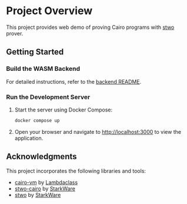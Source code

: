 # Project Overview

This project provides web demo of proving Cairo programs with [stwo](https://github.com/starkware-libs/stwo) prover.

## Getting Started

### Build the WASM Backend

For detailed instructions, refer to the [backend README](./backend/README.md).

### Run the Development Server

1. Start the server using Docker Compose:
   ```bash
   docker compose up
   ```

2. Open your browser and navigate to [http://localhost:3000](http://localhost:3000) to view the application.

## Acknowledgments

This project incorporates the following libraries and tools:

- [cairo-vm](https://github.com/lambdaclass/cairo-vm) by [Lambdaclass](https://github.com/lambdaclass)
- [stwo-cairo](https://github.com/starkware-libs/stwo-cairo) by [StarkWare](https://github.com/starkware-libs)
- [stwo](https://github.com/starkware-libs/stwo) by [StarkWare](https://github.com/starkware-libs)

